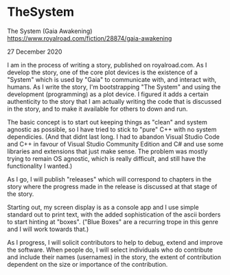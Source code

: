 # TheSystem
The System (Gaia Awakening)
https://www.royalroad.com/fiction/28874/gaia-awakening

27 December 2020

I am in the process of writing a story, published on royalroad.com. As I develop the story, one of the core plot devices is the existence of a "System" which is used by "Gaia" to communicate with, and interact with, humans.
As I write the story, I'm bootstrapping "The System" and using the development (programming) as a plot device. I figured it adds a certain authenticity to the story that I am actually writing the code that is discussed in the story, and to make it available for others to down and run.

The basic concept is to start out keeping things as "clean" and system agnostic as possible, so I have tried to stick to "pure" C++ with no system dependicies. (And that didnt last long. I had to abandon Visual Studio Code and C++ in favour of Visual Studio Community Edition and C# and use some libraries and extensions that just make sense. The problem was mostly trying to remain OS agnostic, which is really difficult, and still have the functionality I wanted.)

As I go, I will publish "releases" which will correspond to chapters in the story where the progress made in the release is discussed at that stage of the story.

Starting out, my screen display is as a console app and I use simple standard out to print text, with the added sophistication of the ascii borders to start hinting at "boxes". ("Blue Boxes" are a recurring trope in this genre and I will work towards that.) 

As I progress, I will solicit contributors to help to debug, extend and improve the software. When people do, I will select individuals who do contribute and include their names (usernames) in the story, the extent of contribution dependent on the size or importance of the contribution.
